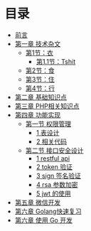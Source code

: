 # 目录

* [前言](README.md)
* [第一章 技术杂文 ](Chapter1/README.md)
  * [第1节：衣](Chapter1/衣.md)
  	* [第1.1节：Tshit](Chapter1/Tshit.md) 	
  * [第2节：食](Chapter1/食.md)
  * [第3节：住](Chapter1/住.md)
  * [第4节：行](Chapter1/行.md)
* [第二章 基础知识点](Chapter2/README.md)
* [第三章 PHP相关知识点](Chapter3/README.md)
* [第四章 功能实现](Chapter4/README.md)
  * [第一节 权限管理](Chapter3/auth/)
    * [1 表设计]()
    * [2 相关代码]()
  * [第二节 接口安全设计](Chapter3/api_design/)
  	* [1 restful api]() 
  	* [2 token 验证]()
  	* [3 sign 签名验证]()
  	* [4 rsa 参数加密]()
  	* [5 jwt 的使用]()
* [第五章 微信开发](Chapter3/README.md)
* [第六章 Golang快速复习](Chapter3/README.md)
* [第六章 使用 Go 开发](Chapter3/README.md)
